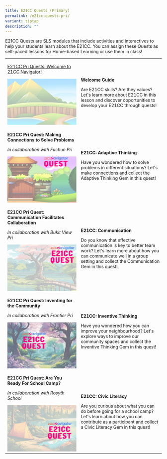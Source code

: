 ```yaml
---
title: E21CC Quests (Primary)
permalink: /e21cc-quests-pri/
variant: tiptap
description: ""
---
```

<p>E21CC Quests are SLS modules that include activities and interactives
to help your students learn about the E21CC. You can assign these Quests
as self-paced lessons for Home-based Learning or use them in class!</p>
<table style="minWidth: 50px">
<colgroup>
<col>
<col>
</colgroup>
<tbody>
<tr>
<td rowspan="1" colspan="1">
<p><a href="https://go.gov.sg/21ccn-welcome-pri" rel="noopener nofollow" target="_blank">E21CC Pri Quests: Welcome to 21CC Navigator!</a>
</p>
<div class="isomer-image-wrapper">
<img style="width: 100%" height="auto" width="100%" alt="" src="/images/21CC_Navigator_Onboarding_Graphics__NEW_LOGO___10_.gif">
</div>
</td>
<td rowspan="1" colspan="1">
<p><strong>Welcome Guide</strong>
</p>
<p>Are E21CC skills? Are they values? Let's learn more about E21CC in this
lesson and discover opportunities to develop your E21CC through quests!</p>
<p></p>
</td>
</tr>
<tr>
<td rowspan="1" colspan="1">
<p><strong>E21CC Pri Quest: Making Connections to Solve Problems</strong>
</p>
<p><em>In collaboration with Fuchun Pri</em>
</p>
<div class="isomer-image-wrapper">
<img style="width: 100%" height="auto" width="100%" alt="" src="/images/21CC_Navigator_Onboarding_Graphics__NEW_LOGO___58_.gif">
</div>
</td>
<td rowspan="1" colspan="1">
<p><strong>E21CC: Adaptive Thinking</strong>
</p>
<p>Have you wondered how to solve problems in different situations? Let's
make connections and collect the Adaptive Thinking Gem in this quest!</p>
<p></p>
</td>
</tr>
<tr>
<td rowspan="1" colspan="1">
<p><strong>E21CC Pri Quest: Communication Facilitates Collaboration</strong>
</p>
<p><em>In collaboration with Bukit View Pri</em>
</p>
<div class="isomer-image-wrapper">
<img style="width: 100%" height="auto" width="100%" alt="" src="/images/21CC_Navigator_Onboarding_Graphics__NEW_LOGO___60_.gif">
</div>
</td>
<td rowspan="1" colspan="1">
<p><strong>E21CC: Communication</strong>
</p>
<p>Do you know that effective communication is key to better team work? Let's
learn more about how you can communicate well in a group setting and collect
the Communication Gem in this quest!</p>
</td>
</tr>
<tr>
<td rowspan="1" colspan="1">
<p><strong>E21CC Pri Quest: Inventing for the Community</strong>
</p>
<p><em>In collaboration with Frontier Pri</em>
</p>
<div class="isomer-image-wrapper">
<img style="width: 100%" height="auto" width="100%" alt="" src="/images/21CC_Navigator_Onboarding_Graphics__NEW_LOGO___59_.gif">
</div>
</td>
<td rowspan="1" colspan="1">
<p><strong>E21CC: Inventive Thinking</strong>
</p>
<p>Have you wondered how you can improve your neighbourhood? Let's explore
ways to improve our community spaces and collect the Inventive Thinking
Gem in this quest!</p>
<p></p>
</td>
</tr>
<tr>
<td rowspan="1" colspan="1">
<p><strong>E21CC Pri Quest: Are You Ready For School Camp?</strong>
</p>
<p><em>In collaboration with Rosyth School</em>
</p>
<div class="isomer-image-wrapper">
<img style="width: 100%" height="auto" width="100%" alt="" src="/images/21CC_Navigator_Onboarding_Graphics__NEW_LOGO___57_.gif">
</div>
</td>
<td rowspan="1" colspan="1">
<p><strong>E21CC: Civic Literacy</strong>
</p>
<p>Are you curious about what you can do before going for a school camp?
Let's learn about how you can contribute as a participant and collect a
Civic Literacy Gem in this quest!</p>
<p></p>
</td>
</tr>
</tbody>
</table>
<p></p>
